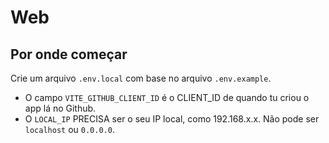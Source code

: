 # Web

## Por onde começar

Crie um arquivo `.env.local` com base no arquivo `.env.example`. 

- O campo `VITE_GITHUB_CLIENT_ID` é o CLIENT_ID de quando tu criou o app lá no Github.
- O `LOCAL_IP` PRECISA ser o seu IP local, como 192.168.x.x. Não pode ser `localhost` ou `0.0.0.0`.